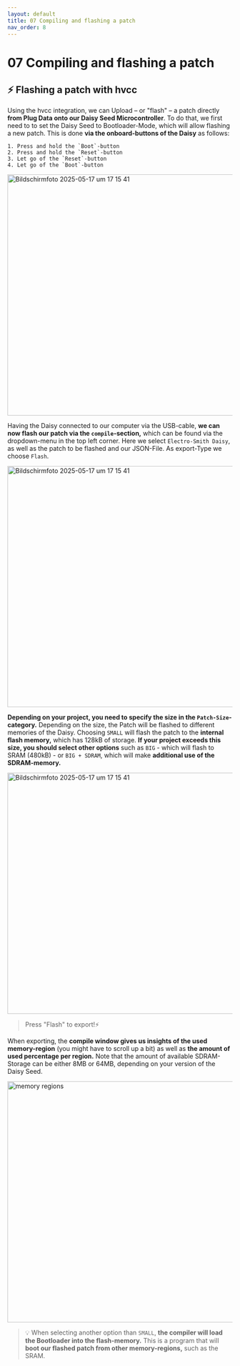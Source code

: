 ```yaml
---
layout: default
title: 07 Compiling and flashing a patch
nav_order: 8
---
```


# 07 Compiling and flashing a patch

## ⚡️ Flashing a patch with hvcc
Using the hvcc integration, we can Upload – or "flash" – a patch directly **from Plug Data onto our Daisy Seed Microcontroller**. To do that, we first need to to set the Daisy Seed to Bootloader-Mode, which will allow flashing a new patch. This is done **via the onboard-buttons of the Daisy** as follows:
```
1. Press and hold the `Boot`-button
2. Press and hold the `Reset`-button
3. Let go of the `Reset`-button
4. Let go of the `Boot`-button
```
<img width="540" alt="Bildschirmfoto 2025-05-17 um 17 15 41" src="https://github.com/user-attachments/assets/07f3978b-1f2d-4b2c-84a8-7fffaea9a5b6" />

Having the Daisy connected to our computer via the USB-cable, **we can now flash our patch via the `compile`-section,** which can be found via the dropdown-menu in the top left corner. Here we select `Electro-Smith Daisy`, as well as the patch to be flashed and our JSON-File. As export-Type we choose `Flash`. 

<img width="540" alt="Bildschirmfoto 2025-05-17 um 17 15 41" src="https://github.com/user-attachments/assets/3f7f3781-cfcd-4f3a-b452-172334bfa037" />

**Depending on your project, you need to specify the size in the `Patch-Size`-category.** Depending on the size, the Patch will be flashed to different memories of the Daisy. Choosing `SMALL` will flash the patch to the **internal flash memory,** which has 128kB of storage. **If your project exceeds this size, you should select other options** such as `BIG` - which will flash to SRAM (480kB) - or `BIG + SDRAM`, which will make **additional use of the SDRAM-memory.**

<img width="540" alt="Bildschirmfoto 2025-05-17 um 17 15 41" src="https://github.com/user-attachments/assets/42566a4a-c4f0-4e61-ad5d-35ca80726863" />

> Press "Flash" to export!⚡️

When exporting, the **compile window gives us insights of the used memory-region** (you might have to scroll up a bit) as well as **the amount of used percentage per region.** Note that the amount of available SDRAM-Storage can be either 8MB or 64MB, depending on your version of the Daisy Seed.

<img width="540" alt="memory regions" src="https://github.com/user-attachments/assets/b5e2697c-44d0-47a0-bb09-2064ac5cab96" />

> 💡 When selecting another option than `SMALL`, **the compiler will load the Bootloader into the flash-memory.** This is a program that will **boot our flashed patch from other memory-regions,** such as the SRAM.
